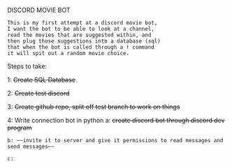 DISCORD MOVIE BOT

    This is my first attempt at a discord movie bot,
    I want the bot to be able to look at a channel,
    read the movies that are suggested within, and
    then plug those suggestions into a database (sql)
    that when the bot is called through a ! command
    it will spit out a random movie choice.

Steps to take:
    
1: ~~Create SQL Database~~ 

2: ~~Create test discord~~

3: ~~Create github repo, split off test branch to work on things~~

4: Write connection bot in python
    a: ~~create discord bot through discord dev program~~ 

    b: ~~invite it to server and give it permissions to read messages and send messages~~
    
    c:
